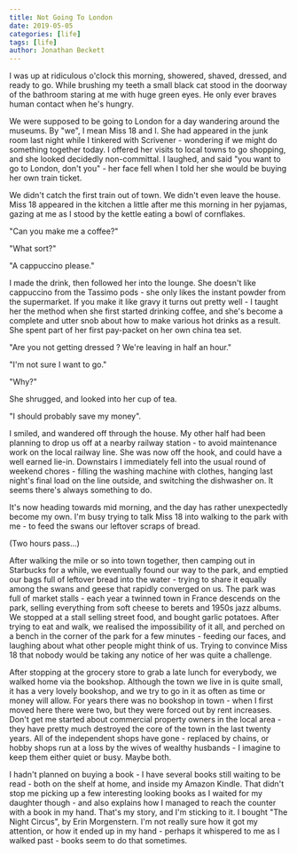 ```yaml
---
title: Not Going To London
date: 2019-05-05
categories: [life]
tags: [life]
author: Jonathan Beckett
---
```


I was up at ridiculous o'clock this morning, showered, shaved, dressed, and ready to go. While brushing my teeth a small black cat stood in the doorway of the bathroom staring at me with huge green eyes. He only ever braves human contact when he's hungry.

We were supposed to be going to London for a day wandering around the museums. By "we", I mean Miss 18 and I. She had appeared in the junk room last night while I tinkered with Scrivener - wondering if we might do something together today. I offered her visits to local towns to go shopping, and she looked decidedly non-committal. I laughed, and said "you want to go to London, don't you" - her face fell when I told her she would be buying her own train ticket.

We didn't catch the first train out of town. We didn't even leave the house. Miss 18 appeared in the kitchen a little after me this morning in her pyjamas, gazing at me as I stood by the kettle eating a bowl of cornflakes.

"Can you make me a coffee?"

"What sort?"

"A cappuccino please."

I made the drink, then followed her into the lounge. She doesn't like cappuccino from the Tassimo pods - she only likes the instant powder from the supermarket. If you make it like gravy it turns out pretty well - I taught her the method when she first started drinking coffee, and she's become a complete and utter snob about how to make various hot drinks as a result. She spent part of her first pay-packet on her own china tea set.

"Are you not getting dressed ? We're leaving in half an hour."

"I'm not sure I want to go."

"Why?"

She shrugged, and looked into her cup of tea.

"I should probably save my money".

I smiled, and wandered off through the house. My other half had been planning to drop us off at a nearby railway station - to avoid maintenance work on the local railway line. She was now off the hook, and could have a well earned lie-in. Downstairs I immediately fell into the usual round of weekend chores - filling the washing machine with clothes, hanging last night's final load on the line outside, and switching the dishwasher on. It seems there's always something to do.

It's now heading towards mid morning, and the day has rather unexpectedly become my own. I'm busy trying to talk Miss 18 into walking to the park with me - to feed the swans our leftover scraps of bread.

(Two hours pass...)

After walking the mile or so into town together, then camping out in Starbucks for a while, we eventually found our way to the park, and emptied our bags full of leftover bread into the water - trying to share it equally among the swans and geese that rapidly converged on us. The park was full of market stalls - each year a twinned town in France descends on the park, selling everything from soft cheese to berets and 1950s jazz albums. We stopped at a stall selling street food, and bought garlic potatoes. After trying to eat and walk, we realised the impossibility of it all, and perched on a bench in the corner of the park for a few minutes - feeding our faces, and laughing about what other people might think of us. Trying to convince Miss 18 that nobody would be taking any notice of her was quite a challenge.

After stopping at the grocery store to grab a late lunch for everybody, we walked home via the bookshop. Although the town we live in is quite small, it has a very lovely bookshop, and we try to go in it as often as time or money will allow. For years there was no bookshop in town - when I first moved here there were two, but they were forced out by rent increases. Don't get me started about commercial property owners in the local area - they have pretty much destroyed the core of the town in the last twenty years. All of the independent shops have gone - replaced by chains, or hobby shops run at a loss by the wives of wealthy husbands - I imagine to keep them either quiet or busy. Maybe both.

I hadn't planned on buying a book - I have several books still waiting to be read - both on the shelf at home, and inside my Amazon Kindle. That didn't stop me picking up a few interesting looking books as I waited for my daughter though - and also explains how I managed to reach the counter with a book in my hand. That's my story, and I'm sticking to it. I bought "The Night Circus", by Erin Morgenstern. I'm not really sure how it got my attention, or how it ended up in my hand - perhaps it whispered to me as I walked past - books seem to do that sometimes.